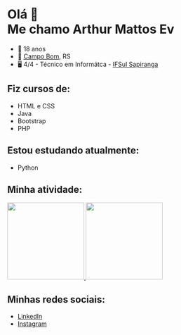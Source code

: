 # Olá 👋 <br> Me chamo Arthur Mattos Ev

- 🙂 18 anos
- 📌 [Campo Bom](https://www.google.com/maps/place/Campo+Bom,+RS/@-29.6760875,-51.0495443,13z/data=!3m1!4b1!4m5!3m4!1s0x9519404def9b59b5:0xce6eb6fcdd2d22b5!8m2!3d-29.6747831!4d-51.0613111), RS
- 🖥️ 4/4 - Técnico em Informátca - [IFSul Sapiranga](https://www.instagram.com/ifsulsapiranga/)

## Fiz cursos de:
- HTML e CSS
- Java
- Bootstrap
- PHP
  
## Estou estudando atualmente:
- Python
  
## Minha atividade:
<div>
  <a href="https://github.com/ArthurEv">
  <img height="175px" src="https://github-readme-stats.vercel.app/api?username=ArthurEv&show_icons=true&theme=github_dark&include_all_commits=true&count_private=true"/>
  <img height="175px" src="https://github-readme-stats.vercel.app/api/top-langs/?username=ArthurEv&layout=compact&langs_count=8&theme=github_dark"/>
  </a>
</div>


## Minhas redes sociais:
- [LinkedIn](https://www.linkedin.com/in/arthur-mattos-ev-733a51271/)
- [Instagram](https://www.instagram.com/arthurmatttos/)
